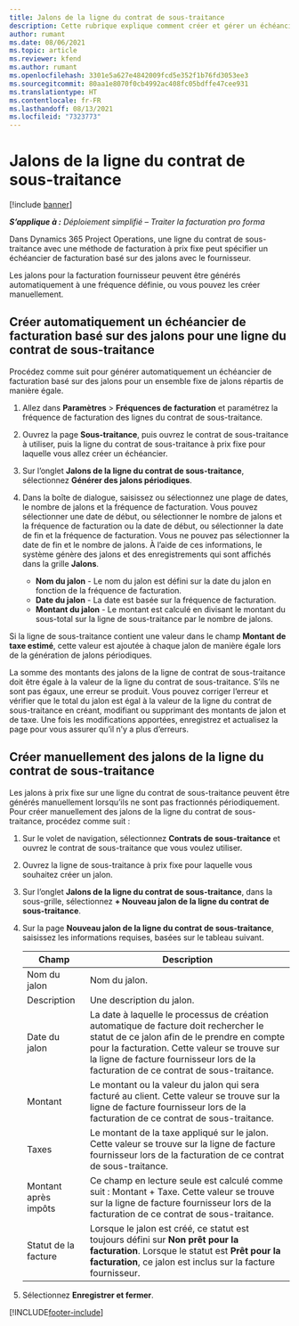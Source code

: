 ```yaml
---
title: Jalons de la ligne du contrat de sous-traitance
description: Cette rubrique explique comment créer et gérer un échéancier de facturation basé sur des jalons pour un contrat de sous-traitance avec un fournisseur.
author: rumant
ms.date: 08/06/2021
ms.topic: article
ms.reviewer: kfend
ms.author: rumant
ms.openlocfilehash: 3301e5a627e4842009fcd5e352f1b76fd3053ee3
ms.sourcegitcommit: 80aa1e8070f0cb4992ac408fc05bdffe47cee931
ms.translationtype: HT
ms.contentlocale: fr-FR
ms.lasthandoff: 08/13/2021
ms.locfileid: "7323773"
---
```

# <a name="subcontract-line-milestones"></a>Jalons de la ligne du contrat de sous-traitance

[!include [banner](../../includes/dataverse-preview.md)]

_**S’applique à :** Déploiement simplifié – Traiter la facturation pro forma_

Dans Dynamics 365 Project Operations, une ligne du contrat de sous-traitance avec une méthode de facturation à prix fixe peut spécifier un échéancier de facturation basé sur des jalons avec le fournisseur.

Les jalons pour la facturation fournisseur peuvent être générés automatiquement à une fréquence définie, ou vous pouvez les créer manuellement.

## <a name="automatically-create-a-milestone-based-invoice-schedule-for-a-subcontract-line"></a>Créer automatiquement un échéancier de facturation basé sur des jalons pour une ligne du contrat de sous-traitance

Procédez comme suit pour générer automatiquement un échéancier de facturation basé sur des jalons pour un ensemble fixe de jalons répartis de manière égale.

1. Allez dans **Paramètres** > **Fréquences de facturation** et paramétrez la fréquence de facturation des lignes du contrat de sous-traitance.
2. Ouvrez la page **Sous-traitance**, puis ouvrez le contrat de sous-traitance à utiliser, puis la ligne du contrat de sous-traitance à prix fixe pour laquelle vous allez créer un échéancier.
3. Sur l’onglet **Jalons de la ligne du contrat de sous-traitance**, sélectionnez **Générer des jalons périodiques**.
4. Dans la boîte de dialogue, saisissez ou sélectionnez une plage de dates, le nombre de jalons et la fréquence de facturation. Vous pouvez sélectionner une date de début, ou sélectionner le nombre de jalons et la fréquence de facturation ou la date de début, ou sélectionner la date de fin et la fréquence de facturation. Vous ne pouvez pas sélectionner la date de fin et le nombre de jalons.
À l’aide de ces informations, le système génère des jalons et des enregistrements qui sont affichés dans la grille **Jalons**.

   - **Nom du jalon** - Le nom du jalon est défini sur la date du jalon en fonction de la fréquence de facturation.
   - **Date du jalon** - La date est basée sur la fréquence de facturation.
   - **Montant du jalon** - Le montant est calculé en divisant le montant du sous-total sur la ligne de sous-traitance par le nombre de jalons.

Si la ligne de sous-traitance contient une valeur dans le champ **Montant de taxe estimé**, cette valeur est ajoutée à chaque jalon de manière égale lors de la génération de jalons périodiques.

La somme des montants des jalons de la ligne de contrat de sous-traitance doit être égale à la valeur de la ligne du contrat de sous-traitance. S’ils ne sont pas égaux, une erreur se produit. Vous pouvez corriger l’erreur et vérifier que le total du jalon est égal à la valeur de la ligne du contrat de sous-traitance en créant, modifiant ou supprimant des montants de jalon et de taxe. Une fois les modifications apportées, enregistrez et actualisez la page pour vous assurer qu’il n’y a plus d’erreurs.

## <a name="manually-create-subcontract-line-milestones"></a>Créer manuellement des jalons de la ligne du contrat de sous-traitance

Les jalons à prix fixe sur une ligne du contrat de sous-traitance peuvent être générés manuellement lorsqu’ils ne sont pas fractionnés périodiquement. Pour créer manuellement des jalons de la ligne du contrat de sous-traitance, procédez comme suit :

1. Sur le volet de navigation, sélectionnez **Contrats de sous-traitance** et ouvrez le contrat de sous-traitance que vous voulez utiliser.
2. Ouvrez la ligne de sous-traitance à prix fixe pour laquelle vous souhaitez créer un jalon.
3. Sur l’onglet **Jalons de la ligne du contrat de sous-traitance**, dans la sous-grille, sélectionnez **+ Nouveau jalon de la ligne du contrat de sous-traitance**.
4. Sur la page **Nouveau jalon de la ligne du contrat de sous-traitance**, saisissez les informations requises, basées sur le tableau suivant.

    | Champ | Description |
    | --- | --- |
    | Nom du jalon | Nom du jalon. |
    | Description | Une description du jalon.  |
    | Date du jalon | La date à laquelle le processus de création automatique de facture doit rechercher le statut de ce jalon afin de le prendre en compte pour la facturation. Cette valeur se trouve sur la ligne de facture fournisseur lors de la facturation de ce contrat de sous-traitance. |
    | Montant | Le montant ou la valeur du jalon qui sera facturé au client. Cette valeur se trouve sur la ligne de facture fournisseur lors de la facturation de ce contrat de sous-traitance. |
    | Taxes | Le montant de la taxe appliqué sur le jalon. Cette valeur se trouve sur la ligne de facture fournisseur lors de la facturation de ce contrat de sous-traitance. |
    | Montant après impôts | Ce champ en lecture seule est calculé comme suit : Montant + Taxe. Cette valeur se trouve sur la ligne de facture fournisseur lors de la facturation de ce contrat de sous-traitance. |
    | Statut de la facture | Lorsque le jalon est créé, ce statut est toujours défini sur **Non prêt pour la facturation**.  Lorsque le statut est **Prêt pour la facturation**, ce jalon est inclus sur la facture fournisseur. |

5. Sélectionnez **Enregistrer et fermer**.


[!INCLUDE[footer-include](../../includes/footer-banner.md)]
